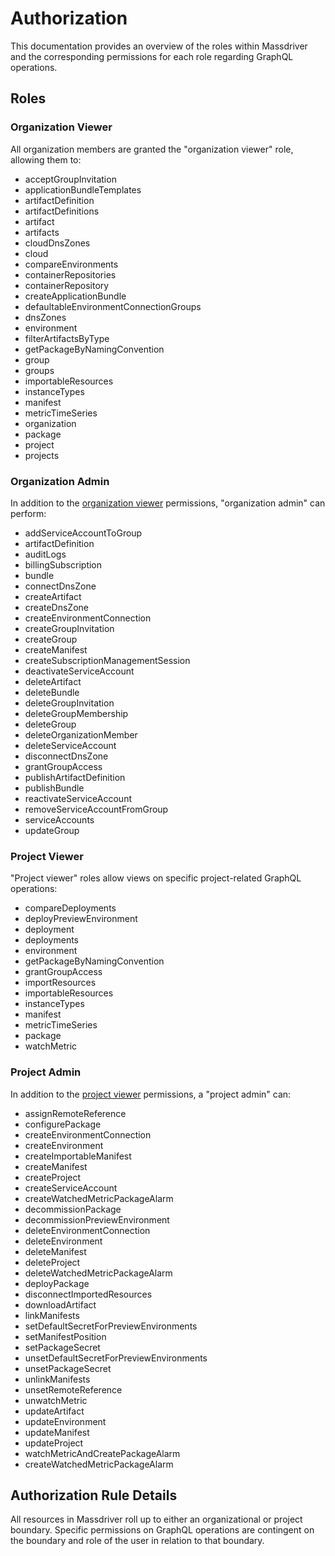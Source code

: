 # Authorization

This documentation provides an overview of the roles within Massdriver and the corresponding permissions for each role regarding GraphQL operations.

## Roles

### Organization Viewer
All organization members are granted the "organization viewer" role, allowing them to:

- acceptGroupInvitation
- applicationBundleTemplates
- artifactDefinition
- artifactDefinitions
- artifact
- artifacts
- cloudDnsZones
- cloud
- compareEnvironments
- containerRepositories
- containerRepository
- createApplicationBundle
- defaultableEnvironmentConnectionGroups
- dnsZones
- environment
- filterArtifactsByType
- getPackageByNamingConvention
- group
- groups
- importableResources
- instanceTypes
- manifest
- metricTimeSeries
- organization
- package
- project
- projects

### Organization Admin
In addition to the [organization viewer](#organization-viewer) permissions, "organization admin" can perform:

- addServiceAccountToGroup
- artifactDefinition
- auditLogs
- billingSubscription
- bundle
- connectDnsZone
- createArtifact
- createDnsZone
- createEnvironmentConnection
- createGroupInvitation
- createGroup
- createManifest
- createSubscriptionManagementSession
- deactivateServiceAccount
- deleteArtifact
- deleteBundle
- deleteGroupInvitation
- deleteGroupMembership
- deleteGroup
- deleteOrganizationMember
- deleteServiceAccount
- disconnectDnsZone
- grantGroupAccess
- publishArtifactDefinition
- publishBundle
- reactivateServiceAccount
- removeServiceAccountFromGroup
- serviceAccounts
- updateGroup

### Project Viewer
"Project viewer" roles allow views on specific project-related GraphQL operations:

- compareDeployments
- deployPreviewEnvironment
- deployment
- deployments
- environment
- getPackageByNamingConvention
- grantGroupAccess
- importResources
- importableResources
- instanceTypes
- manifest
- metricTimeSeries
- package
- watchMetric

### Project Admin
In addition to the [project viewer](#project-viewer) permissions, a "project admin" can:

- assignRemoteReference
- configurePackage
- createEnvironmentConnection
- createEnvironment
- createImportableManifest
- createManifest
- createProject
- createServiceAccount
- createWatchedMetricPackageAlarm
- decommissionPackage
- decommissionPreviewEnvironment
- deleteEnvironmentConnection
- deleteEnvironment
- deleteManifest
- deleteProject
- deleteWatchedMetricPackageAlarm
- deployPackage
- disconnectImportedResources
- downloadArtifact
- linkManifests
- setDefaultSecretForPreviewEnvironments
- setManifestPosition
- setPackageSecret
- unsetDefaultSecretForPreviewEnvironments
- unsetPackageSecret
- unlinkManifests
- unsetRemoteReference
- unwatchMetric
- updateArtifact
- updateEnvironment
- updateManifest
- updateProject
- watchMetricAndCreatePackageAlarm
- createWatchedMetricPackageAlarm

## Authorization Rule Details

All resources in Massdriver roll up to either an organizational or project boundary. Specific permissions on GraphQL operations are contingent on the boundary and role of the user in relation to that boundary.
